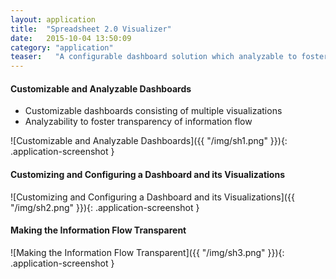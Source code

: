 ```yaml
---
layout: application
title:  "Spreadsheet 2.0 Visualizer"
date:   2015-10-04 13:50:09
category: "application"
teaser:   "A configurable dashboard solution which analyzable to foster the transparency of the information flow."
---
```


#### Customizable and Analyzable Dashboards

* Customizable dashboards consisting of multiple visualizations
* Analyzability to foster transparency of information flow

![Customizable and Analyzable Dashboards]({{ "/img/sh1.png" }}){: .application-screenshot }

#### Customizing and Configuring a Dashboard and its Visualizations

![Customizing and Configuring a Dashboard and its Visualizations]({{ "/img/sh2.png" }}){: .application-screenshot }

#### Making the Information Flow Transparent

![Making the Information Flow Transparent]({{ "/img/sh3.png" }}){: .application-screenshot }
